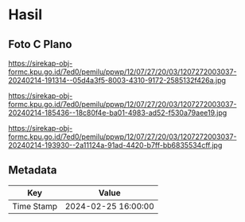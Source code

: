 # Hasil

## Foto C Plano

https://sirekap-obj-formc.kpu.go.id/7ed0/pemilu/ppwp/12/07/27/20/03/1207272003037-20240214-191314--05d4a3f5-8003-4310-9172-2585132f426a.jpg

https://sirekap-obj-formc.kpu.go.id/7ed0/pemilu/ppwp/12/07/27/20/03/1207272003037-20240214-185436--18c80f4e-ba01-4983-ad52-f530a79aee19.jpg

https://sirekap-obj-formc.kpu.go.id/7ed0/pemilu/ppwp/12/07/27/20/03/1207272003037-20240214-193930--2a11124a-91ad-4420-b7ff-bb6835534cff.jpg


## Metadata

| Key        | Value               |
| ---------- | ------------------- |
| Time Stamp | 2024-02-25 16:00:00 |




